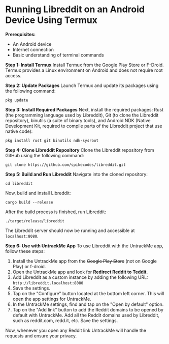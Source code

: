 # Running Libreddit on an Android Device Using Termux

**Prerequisites:**
- An Android device
- Internet connection
- Basic understanding of terminal commands

**Step 1: Install Termux**
Install Termux from the Google Play Store or F-Droid. Termux provides a Linux environment on Android and does not require root access.

**Step 2: Update Packages**
Launch Termux and update its packages using the following command:
```shell
pkg update
```

**Step 3: Install Required Packages**
Next, install the required packages: Rust (the programming language used by Libreddit), Git (to clone the Libreddit repository), binutils (a suite of binary tools), and Android NDK (Native Development Kit, required to compile parts of the Libreddit project that use native code):
```shell
pkg install rust git binutils ndk-sysroot
```

**Step 4: Clone Libreddit Repository**
Clone the Libreddit repository from GitHub using the following command:
```shell
git clone https://github.com/spikecodes/libreddit.git
```

**Step 5: Build and Run Libreddit**
Navigate into the cloned repository:
```shell
cd libreddit
```
Now, build and install Libreddit:
```shell
cargo build --release
```
After the build process is finished, run Libreddit:
```shell
./target/release/libreddit
```
The Libreddit server should now be running and accessible at `localhost:8080`.

**Step 6: Use with UntrackMe App**
To use Libreddit with the UntrackMe app, follow these steps:
1. Install the UntrackMe app from the ~~Google Play Store~~ (not on Google Play) or f-droid.
2. Open the UntrackMe app and look for **Redirect Reddit to Teddit**.
3. Add Libreddit as a custom instance by adding the following URL: `http://libreddit.localhost:8080`
4. Save the settings.
5. Tap on the "Configure" button located at the bottom left corner. This will open the app settings for UntrackMe.
6. In the UntrackMe settings, find and tap on the "Open by default" option.
7. Tap on the "Add link" button to add the Reddit domains to be opened by default with UntrackMe.
    Add all the Reddit domains used by Libreddit, such as reddit.com, redd.it, etc.
    Save the settings.

Now, whenever you open any Reddit link UntrackMe will handle the requests and ensure your privacy. 
